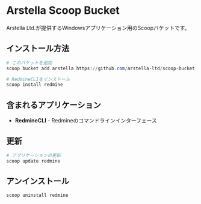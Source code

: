 # Arstella Scoop Bucket

Arstella Ltd.が提供するWindowsアプリケーション用のScoopバケットです。

## インストール方法

```powershell
# このバケットを追加
scoop bucket add arstella https://github.com/arstella-ltd/scoop-bucket

# RedmineCLIをインストール
scoop install redmine
```

## 含まれるアプリケーション

- **RedmineCLI** - Redmineのコマンドラインインターフェース

## 更新

```powershell
# アプリケーションの更新
scoop update redmine
```

## アンインストール

```powershell
scoop uninstall redmine
```